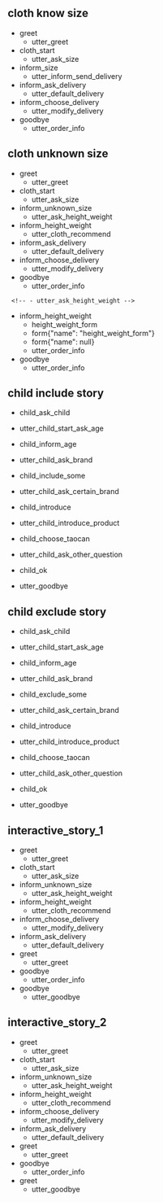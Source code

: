 ## cloth know size
 * greet
     - utter_greet
 * cloth_start
     - utter_ask_size
 * inform_size
     - utter_inform_send_delivery
 * inform_ask_delivery
     - utter_default_delivery
 * inform_choose_delivery
     - utter_modify_delivery
 * goodbye
     - utter_order_info

 ## cloth unknown size
 * greet
     - utter_greet
 * cloth_start
     - utter_ask_size
 * inform_unknown_size
     - utter_ask_height_weight
 * inform_height_weight
     - utter_cloth_recommend
 * inform_ask_delivery
     - utter_default_delivery
 * inform_choose_delivery
     - utter_modify_delivery
 * goodbye
     - utter_order_info

<!--  form action临时先注释掉,后面配合自定义form action使用-->
 <!-- ## form action -->
 <!-- * cloth_start -->
     <!-- - utter_ask_height_weight -->
 * inform_height_weight 
     - height_weight_form 
     - form{"name": "height_weight_form"} 
     - form{"name": null}
     - utter_order_info 
 * goodbye 
     - utter_order_info 

## child include story
* child_ask_child
 - utter_child_start_ask_age
* child_inform_age
 - utter_child_ask_brand
* child_include_some
 - utter_child_ask_certain_brand
* child_introduce
 - utter_child_introduce_product
* child_choose_taocan
 - utter_child_ask_other_question
* child_ok
 - utter_goodbye

## child exclude story
* child_ask_child
 - utter_child_start_ask_age
* child_inform_age
 - utter_child_ask_brand
* child_exclude_some
 - utter_child_ask_certain_brand
* child_introduce
 - utter_child_introduce_product
* child_choose_taocan
 - utter_child_ask_other_question
* child_ok
 - utter_goodbye
## interactive_story_1
* greet
    - utter_greet
* cloth_start
    - utter_ask_size
* inform_unknown_size
    - utter_ask_height_weight
* inform_height_weight
    - utter_cloth_recommend
* inform_choose_delivery
    - utter_modify_delivery
* inform_ask_delivery
    - utter_default_delivery
* greet
    - utter_greet
* goodbye
    - utter_order_info
* goodbye
    - utter_goodbye
    
## interactive_story_2
* greet
    - utter_greet
* cloth_start
    - utter_ask_size
* inform_unknown_size
    - utter_ask_height_weight
* inform_height_weight
    - utter_cloth_recommend
* inform_choose_delivery
    - utter_modify_delivery
* inform_ask_delivery
    - utter_default_delivery
* greet
    - utter_greet
* goodbye
    - utter_order_info
* greet
    - utter_goodbye
